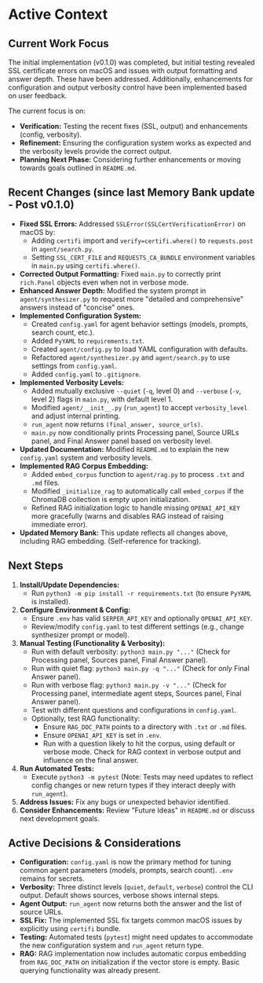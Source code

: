 # Active Context

## Current Work Focus

The initial implementation (v0.1.0) was completed, but initial testing revealed SSL certificate errors on macOS and issues with output formatting and answer depth. These have been addressed. Additionally, enhancements for configuration and output verbosity control have been implemented based on user feedback.

The current focus is on:
- **Verification:** Testing the recent fixes (SSL, output) and enhancements (config, verbosity).
- **Refinement:** Ensuring the configuration system works as expected and the verbosity levels provide the correct output.
- **Planning Next Phase:** Considering further enhancements or moving towards goals outlined in `README.md`.

## Recent Changes (since last Memory Bank update - Post v0.1.0)

- **Fixed SSL Errors:** Addressed `SSLError(SSLCertVerificationError)` on macOS by:
    - Adding `certifi` import and `verify=certifi.where()` to `requests.post` in `agent/search.py`.
    - Setting `SSL_CERT_FILE` and `REQUESTS_CA_BUNDLE` environment variables in `main.py` using `certifi.where()`.
- **Corrected Output Formatting:** Fixed `main.py` to correctly print `rich.Panel` objects even when not in verbose mode.
- **Enhanced Answer Depth:** Modified the system prompt in `agent/synthesizer.py` to request more "detailed and comprehensive" answers instead of "concise" ones.
- **Implemented Configuration System:**
    - Created `config.yaml` for agent behavior settings (models, prompts, search count, etc.).
    - Added `PyYAML` to `requirements.txt`.
    - Created `agent/config.py` to load YAML configuration with defaults.
    - Refactored `agent/synthesizer.py` and `agent/search.py` to use settings from `config.yaml`.
    - Added `config.yaml` to `.gitignore`.
- **Implemented Verbosity Levels:**
    - Added mutually exclusive `--quiet` (`-q`, level 0) and `--verbose` (`-v`, level 2) flags in `main.py`, with default level 1.
    - Modified `agent/__init__.py` (`run_agent`) to accept `verbosity_level` and adjust internal printing.
    - `run_agent` now returns `(final_answer, source_urls)`.
    - `main.py` now conditionally prints Processing panel, Source URLs panel, and Final Answer panel based on verbosity level.
- **Updated Documentation:** Modified `README.md` to explain the new `config.yaml` system and verbosity levels.
- **Implemented RAG Corpus Embedding:**
    - Added `embed_corpus` function to `agent/rag.py` to process `.txt` and `.md` files.
    - Modified `_initialize_rag` to automatically call `embed_corpus` if the ChromaDB collection is empty upon initialization.
    - Refined RAG initialization logic to handle missing `OPENAI_API_KEY` more gracefully (warns and disables RAG instead of raising immediate error).
- **Updated Memory Bank:** This update reflects all changes above, including RAG embedding. (Self-reference for tracking).

## Next Steps

1.  **Install/Update Dependencies:**
    *   Run `python3 -m pip install -r requirements.txt` (to ensure `PyYAML` is installed).
2.  **Configure Environment & Config:**
    *   Ensure `.env` has valid `SERPER_API_KEY` and optionally `OPENAI_API_KEY`.
    *   Review/modify `config.yaml` to test different settings (e.g., change synthesizer prompt or model).
3.  **Manual Testing (Functionality & Verbosity):**
    *   Run with default verbosity: `python3 main.py "..."` (Check for Processing panel, Sources panel, Final Answer panel).
    *   Run with quiet flag: `python3 main.py -q "..."` (Check for *only* Final Answer panel).
    *   Run with verbose flag: `python3 main.py -v "..."` (Check for Processing panel, intermediate agent steps, Sources panel, Final Answer panel).
    *   Test with different questions and configurations in `config.yaml`.
    *   Optionally, test RAG functionality:
        *   Ensure `RAG_DOC_PATH` points to a directory with `.txt` or `.md` files.
        *   Ensure `OPENAI_API_KEY` is set in `.env`.
        *   Run with a question likely to hit the corpus, using default or verbose mode. Check for RAG context in verbose output and influence on the final answer.
4.  **Run Automated Tests:**
    *   Execute `python3 -m pytest` (Note: Tests may need updates to reflect config changes or new return types if they interact deeply with `run_agent`).
5.  **Address Issues:** Fix any bugs or unexpected behavior identified.
6.  **Consider Enhancements:** Review "Future Ideas" in `README.md` or discuss next development goals.

## Active Decisions & Considerations

- **Configuration:** `config.yaml` is now the primary method for tuning common agent parameters (models, prompts, search count). `.env` remains for secrets.
- **Verbosity:** Three distinct levels (`quiet`, `default`, `verbose`) control the CLI output. Default shows sources, verbose shows internal steps.
- **Agent Output:** `run_agent` now returns both the answer and the list of source URLs.
- **SSL Fix:** The implemented SSL fix targets common macOS issues by explicitly using `certifi` bundle.
- **Testing:** Automated tests (`pytest`) might need updates to accommodate the new configuration system and `run_agent` return type.
- **RAG:** RAG implementation now includes automatic corpus embedding from `RAG_DOC_PATH` on initialization if the vector store is empty. Basic querying functionality was already present.